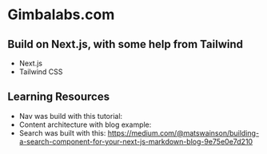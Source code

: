 # Gimbalabs.com

## Build on Next.js, with some help from Tailwind
- Next.js
- Tailwind CSS

## Learning Resources
- Nav was build with this tutorial:
- Content architecture with blog example: 
- Search was built with this: https://medium.com/@matswainson/building-a-search-component-for-your-next-js-markdown-blog-9e75e0e7d210
